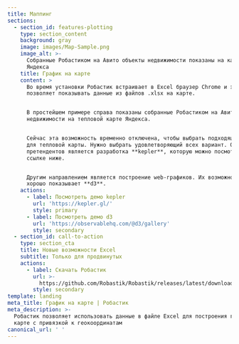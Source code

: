 ```yaml
---
title: Маппинг
sections:
  - section_id: features-plotting
    type: section_content
    background: gray
    image: images/Map-Sample.png
    image_alt: >-
      Собранные Робастиком на Авито объекты недвижимости показаны на карте
      Яндекса
    title: График на карте
    content: >
      Во время установки Робастик встраивает в Excel браузер Chrome и это
      позволяет показывать данные из файлов .xlsx на карте.


      В простейшем примере справа показаны собранные Робастиком на Авито объекты
      недвижимости на тепловой карте Яндекса.


      Сейчас эта возможность временно отключена, чтобы выбрать подходящий дизайн
      для тепловой карты. Нужно выбрать удовлетворяющий всех вариант. Одним из
      претендентов является разработка **kepler**, которую можно посмотреть по
      ссылке ниже.


      Другим направлением является построение web-графиков. Их возможности
      хорошо показывает **d3**.
    actions:
      - label: Посмотреть демо kepler
        url: 'https://kepler.gl/'
        style: primary
      - label: Посмотреть демо d3
        url: 'https://observablehq.com/@d3/gallery'
        style: secondary
  - section_id: call-to-action
    type: section_cta
    title: Новые возможности Excel
    subtitle: Только для продвинутых
    actions:
      - label: Скачать Робастик
        url: >-
          https://github.com/Robastik/Robastik/releases/latest/download/Robastik.for.Excel.64-bit.zip
        style: secondary
template: landing
meta_title: График на карте | Робастик
meta_description: >-
  Робастик позволяет использовать данные в файле Excel для построения графика на
  карте с привязкой к геокоординатам
canonical_url: ' '
---
```


